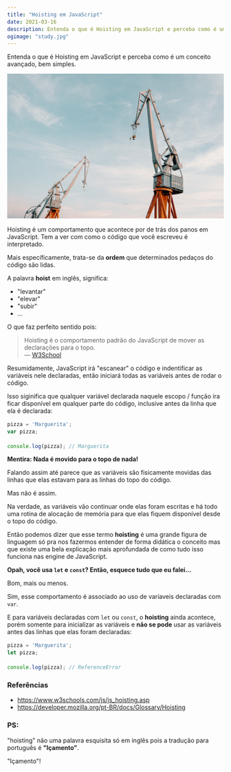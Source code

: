 ```yaml
---
title: "Hoisting em JavaScript"
date: 2021-03-16
description: Entenda o que é Hoisting em JavaScript e perceba como é um conceito avançado, bem simples.
ogimage: "study.jpg"
---
```


Entenda o que é Hoisting em JavaScript e perceba como é um conceito avançado, bem simples.

![Hoist](crane.jpg)

Hoisting é um comportamento que acontece por de trás dos panos em JavaScript. Tem a ver com como o código que você escreveu é interpretado.

Mais específicamente, trata-se da **ordem** que determinados pedaços do código são lidas.

A palavra **hoist** em inglês, significa:
- "levantar"
- "elevar"
- "subir"
- ...

O que faz perfeito sentido pois:

> Hoisting é o comportamento padrão do JavaScript de mover as declarações para o topo. <br />
— [W3School](https://www.w3schools.com/js/js_hoisting.asp)

Resumidamente, JavaScript irá "escanear" o código e indentificar as variáveis nele declaradas, então iniciará todas as variáveis antes de rodar o código. <br />

Isso siginifica que qualquer variável declarada naquele escopo / função ira ficar disponível em qualquer parte do código, inclusive antes da linha que ela é declarada:

```js
pizza = 'Marguerita';
var pizza;

console.log(pizza); // Marguerita
```

**Mentira: Nada é movido para o topo de nada!**

Falando assim até parece que as variáveis são fisicamente movidas das linhas que elas estavam para as linhas do topo do código.

Mas não é assim.

Na verdade, as variáveis vão continuar onde elas foram escritas e há todo uma rotina de alocação de memória para que elas fiquem disponível desde o topo do código.

Então podemos dizer que esse termo **hoisting** é uma grande figura de linguagem só pra nos fazermos entender de forma didática o conceito mas que existe uma bela explicação mais aprofundada de como tudo isso funciona nas engine de JavaScript.

**Opah, você usa `let` e `const`? Então, esquece tudo que eu falei...**

Bom, mais ou menos.

Sim, esse comportamento é associado ao uso de varíaveis declaradas com `var`.

E para variáveis declaradas com `let` ou `const`, o **hoisting** ainda acontece, porém somente para inicializar as variáveis e **não se pode** usar as variáveis antes das linhas que elas foram declaradas:

```js
pizza = 'Marguerita';
let pizza;

console.log(pizza); // ReferenceError
```

### Referências

- https://www.w3schools.com/js/js_hoisting.asp
- https://developer.mozilla.org/pt-BR/docs/Glossary/Hoisting

### PS:

"hoisting" não uma palavra esquisita só em inglês pois a tradução para português é **"Içamento"**.

"Içamento"!
